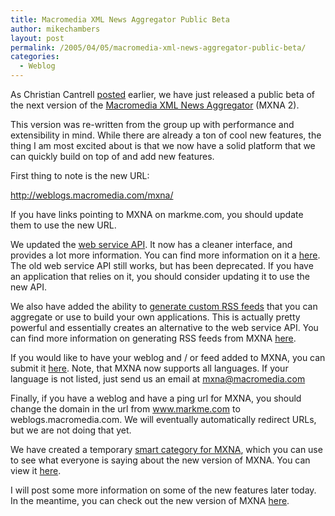 ```yaml
---
title: Macromedia XML News Aggregator Public Beta
author: mikechambers
layout: post
permalink: /2005/04/05/macromedia-xml-news-aggregator-public-beta/
categories:
  - Weblog
---
```



As Christian Cantrell [posted][1] earlier, we have just released a public beta of the next version of the [Macromedia XML News Aggregator][2] (MXNA 2). 

This version was re-written from the group up with performance and extensibility in mind. While there are already a ton of cool new features, the thing I am most excited about is that we now have a solid platform that we can quickly build on top of and add new features.  
<!--more-->

  
First thing to note is the new URL:

<http://weblogs.macromedia.com/mxna/>

If you have links pointing to MXNA on markme.com, you should update them to use the new URL.

We updated the [web service API][3]. It now has a cleaner interface, and provides a lot more information. You can find more information on it a [here][3]. The old web service API still works, but has been deprecated. If you have an application that relies on it, you should consider updating it to use the new API. 

We also have added the ability to [generate custom RSS feeds][4] that you can aggregate or use to build your own applications. This is actually pretty powerful and essentially creates an alternative to the web service API. You can find more information on generating RSS feeds from MXNA [here][4].

If you would like to have your weblog and / or feed added to MXNA, you can submit it [here][5]. Note, that MXNA now supports all languages. If your language is not listed, just send us an email at [mxna@macromedia.com][6]

Finally, if you have a weblog and have a ping url for MXNA, you should change the domain in the url from www.markme.com to weblogs.macromedia.com. We will eventually automatically redirect URLs, but we are not doing that yet.

We have created a temporary [smart category for MXNA][7], which you can use to see what everyone is saying about the new version of MXNA. You can view it [here][7].

I will post some more information on some of the new features later today. In the meantime, you can check out the new version of MXNA [here][2].

 [1]: http://www.markme.com/cantrell/archives/007405.cfm
 [2]: http://weblogs.macromedia.com/mxna/
 [3]: http://weblogs.macromedia.com/mxna/Developers.cfm
 [4]: http://weblogs.macromedia.com/mxna/RSSMachine.cfm
 [5]: http://weblogs.macromedia.com/mxna/SubmitFeed.cfm?init=true
 [6]: mailto:mxna@macromedia.com?subject=Add%20My%20Language
 [7]: http://weblogs.macromedia.com/mxna/index.cfm?query=bySmartCategory&smartCategoryId=10&smartCategoryName=MXNA&smartCategoryKey=131E8DDD-E7CA-89DB-830C2D24B3E36663